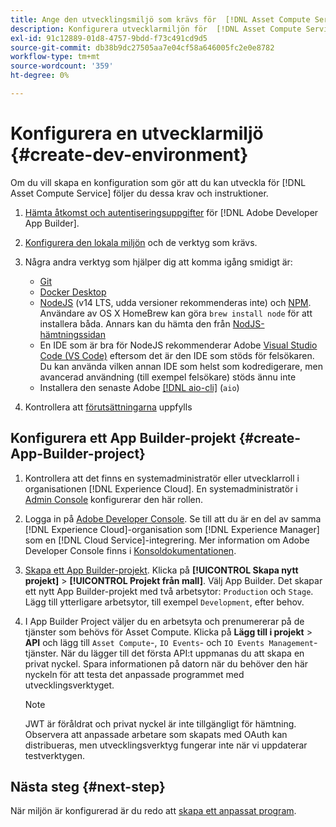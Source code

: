 ```yaml
---
title: Ange den utvecklingsmiljö som krävs för  [!DNL Asset Compute Service]
description: Konfigurera utvecklarmiljön för  [!DNL Asset Compute Service]  för att börja skapa och testa anpassad kod.
exl-id: 91c12889-01d8-4757-9bdd-f73c491cd9d5
source-git-commit: db38b9dc27505aa7e04cf58a646005fc2e0e8782
workflow-type: tm+mt
source-wordcount: '359'
ht-degree: 0%

---
```


# Konfigurera en utvecklarmiljö {#create-dev-environment}

Om du vill skapa en konfiguration som gör att du kan utveckla för [!DNL Asset Compute Service] följer du dessa krav och instruktioner.

1. [Hämta åtkomst och autentiseringsuppgifter](https://developer.adobe.com/app-builder/docs/getting_started/#acquire-access-and-credentials) för [!DNL Adobe Developer App Builder].

1. [Konfigurera den lokala miljön](https://developer.adobe.com/app-builder/docs/getting_started/#local-environment-set-up) och de verktyg som krävs.

1. Några andra verktyg som hjälper dig att komma igång smidigt är:

   * [Git](https://git-scm.com/)
   * [Docker Desktop](https://www.docker.com/get-started)
   * [NodeJS](https://nodejs.org) (v14 LTS, udda versioner rekommenderas inte) och [NPM](https://www.npmjs.com). Användare av OS X HomeBrew kan göra `brew install node` för att installera båda. Annars kan du hämta den från [NodJS-hämtningssidan](https://nodejs.org/en/)
   * En IDE som är bra för NodeJS rekommenderar Adobe [Visual Studio Code (VS Code)](https://code.visualstudio.com) eftersom det är den IDE som stöds för felsökaren. Du kan använda vilken annan IDE som helst som kodredigerare, men avancerad användning (till exempel felsökare) stöds ännu inte
   * Installera den senaste Adobe [[!DNL aio-cli]](https://github.com/adobe/aio-cli) (`aio`)
   <!-- - install using `npm install -g @adobe/aio-cli@7.1.0` -->

1. Kontrollera att [förutsättningarna](/help/using/understand-extensibility.md#prerequisites-and-provisioning) uppfylls

<!--
>[!NOTE]
>
>For now, use [!DNL Adobe I/O] CLI v7.1.0 of and do not use [!DNL Adobe I/O] CLI v8.
-->

## Konfigurera ett App Builder-projekt {#create-App-Builder-project}

1. Kontrollera att det finns en systemadministratör eller utvecklarroll i organisationen [!DNL Experience Cloud]. En systemadministratör i [Admin Console](https://adminconsole.adobe.com/overview) konfigurerar den här rollen.

1. Logga in på [Adobe Developer Console](https://developer.adobe.com/console/user/servicesandapis). Se till att du är en del av samma [!DNL Experience Cloud]-organisation som [!DNL Experience Manager] som en [!DNL Cloud Service]-integrering. Mer information om Adobe Developer Console finns i [Konsoldokumentationen](https://developer.adobe.com/developer-console/docs/guides/).

1. [Skapa ett App Builder-projekt](https://developer.adobe.com/app-builder/docs/getting_started/first_app/). Klicka på **[!UICONTROL Skapa nytt projekt]** > **[!UICONTROL Projekt från mall]**. Välj App Builder. Det skapar ett nytt App Builder-projekt med två arbetsytor: `Production` och `Stage`. Lägg till ytterligare arbetsytor, till exempel `Development`, efter behov.

1. I App Builder Project väljer du en arbetsyta och prenumererar på de tjänster som behövs för Asset Compute. Klicka på **Lägg till i projekt** > **API** och lägg till `Asset Compute`-, `IO Events`- och `IO Events Management`-tjänster. När du lägger till det första API:t uppmanas du att skapa en privat nyckel. Spara informationen på datorn när du behöver den här nyckeln för att testa det anpassade programmet med utvecklingsverktyget.

   >[!NOTE]
   >
   >JWT är föråldrat och privat nyckel är inte tillgängligt för hämtning. Observera att anpassade arbetare som skapats med OAuth kan distribueras, men utvecklingsverktyg fungerar inte när vi uppdaterar testverktygen.

## Nästa steg {#next-step}

När miljön är konfigurerad är du redo att [skapa ett anpassat program](develop-custom-application.md).

<!-- More ideas:
 
* Any steps in the beginning that lead to gotchas later should be called out for caution? For example,
  * don't change some defaults initially
  * know risks when deviating from standard path
  * naming conventions to follow
  * Retrieve and format credentials (YAML file details)

TBD: When aio-cli v8 bugs are resolved, update the AIO CLI install command to remove v7.x reference and instruct users to use the latest version. See CQDOC-18346.

-->
